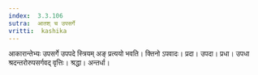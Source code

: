 ```yaml
---
index:  3.3.106
sutra:  आतश् च उपसर्गे
vritti:  kashika 
---
```


आकारान्तेभ्यः उपसर्गे उपपदे स्त्रियम् अङ् प्रत्ययो भवति। क्तिनो ऽपवादः। प्रदा। उपदा। प्रधा। उपधा श्रदन्तरोरुपसर्गवद् वृत्तिः। श्रद्धा। अन्तर्धा।


